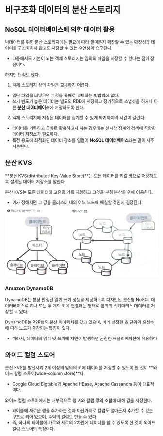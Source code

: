 # 비구조화 데이터의 분산 스토리지
## NoSQL 데이터베이스에 의한 데이터 활용
빅데이터를 위한 분산 스토리지에는 필요에 따라 얼마든지 확장할 수 있는 확장성과 데이터를 구조화하지 않고도 저장할 수 있는 유연성이 요구된다.  
- 그중에서도 기본이 되는 객체 스토리지는 임의의 파일을 저장할 수 있다는 점이 장점이다.  

하지만 단점도 많다.
1. 객체 스토리지 상의 파일은 교체하기 어렵다.  
  - 일단 파일을 써넣으면 그것을 통째로 교체하는 방법밖에 없다.  
  - 쓰기 빈도가 높은 데이터는 별도의 RDB에 저장하고 정기적으로 스냅샷을 하거나 다른 **분산 데이터베이스**에 저장하도록 한다.  

2. 객체 스토리지에 저장된 데이터를 집계할 수 있게 되기까지의 시간이 걸린다.
  - 데이터를 기록하고 곧바로 활용하고자 하는 경우에는 실시간 집계와 검색에 적합한 데이터 저장소가 필요하다.
  - 특정 용도에 최적화된 데이터 장소를 일컬어 **NoSQL 데이터베이스**라는 말이 자주 사용된다.


## 분산 KVS
**분산 KVS(distributed Key-Value Store)**는 모든 데이터를 키값 쌍으로 저장하도록 설계된 데이터 저장소를 말한다.    

분산 KVS는 모든 데이터에 고유의 키를 지정하고 그것을 부하 분산을 위해 이용한다.  
- 키가 정해지면 그 값을 클러스터 내의 어느 노드에 배칠할 것인지 결정된다.  

![kvs](../img/kvs.jpeg)  


### Amazon DynamoDB
DynamoDB는 항상 안정된 읽기 쓰기 성능을 제공하도록 디자인된 분산형 NoSQL 데이터베이스로 하나 또는 두 개의 키에 연결하는 형태로 임의의 스키마리스 데이터를 저장할 수 있다.   

DynamoDB는 P2P형의 분산 아키텍처를 갖고 있으며, 미리 설정한 초 단위의 요청수에 따라 노드가 증감되는 특징이 있다.  
- 따라서, 데이터의 읽기 및 쓰기에 지연이 발생하면 곤란한 애플리케이션에 유용하다


## 와이드 컬럼 스토어
분산 KVS를 발전시켜 2개 이상의 임의의 키에 데이터를 저장할 수 있도록 한 것이 **와이드 칼럼 스토어(wide-column store)**다.
  - Google Cloud Bigtable과 Apache HBase, Apache Cassandra 등이 대표적이다.  

와이드 컬럼 스토어에서는 내부적으로 행 키와 칼럼 명의 조합에 대해 값을 저장한다.  
- 테이블에 새로운 행을 추가하는 것과 마찬가지로 칼럼도 얼마든지 추가할 수 있는 구조로 되어 있으며, 수억의 칼럼도 만들 수 있다.  
- 즉, 하나의 테이블에 가로와 세로의 2차원에 데이터를 쓸 수 있도록 한 것이 와이드 칼럼 스토어의 특징이다.

